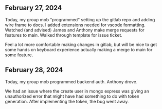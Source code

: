 ## February 27, 2024

Today, my group mob "programmed" setting up the gitlab repo and adding wire frame to docs. I added extensions needed for vscode formatting. Watched (and advised) James and Anthony make merge requests for features to main. Walked through template for issue ticket.

Feel a lot more comfortable making changes in gitlab, but will be nice to get some hands on keyboard experience actually making a merge to main for some feature.

## February 28, 2024

Today, my group mob programmed backend auth. Anthony drove.

We had an issue where the create user in mongo express was giving an unauthorized error that might have had something to do with token generation. After implementing the token, the bug went away.
